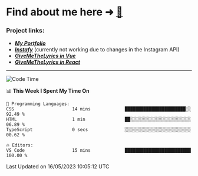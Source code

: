 # Find about me here ➜ [🧑](https://pauabella.dev)

### Project links:
- ***[My Portfolio](https://pauabella.dev)***
- ***[Instafy](https://instafy.me)*** (currently not working due to changes in the Instagram API)
- ***[GiveMeTheLyrics in Vue](https://lyrics.pauabella.dev)***
- ***[GiveMeTheLyrics in React](https://pauabella.dev/GiveMeTheLyrics)***

---
<!--START_SECTION:waka-->
![Code Time](http://img.shields.io/badge/Code%20Time-2%2C149%20hrs%2013%20mins-blue)

📊 **This Week I Spent My Time On** 

```text
💬 Programming Languages: 
CSS                      14 mins             ███████████████████████░░   92.49 % 
HTML                     1 min               ██░░░░░░░░░░░░░░░░░░░░░░░   06.89 % 
TypeScript               0 secs              ░░░░░░░░░░░░░░░░░░░░░░░░░   00.62 % 

🔥 Editors: 
VS Code                  15 mins             █████████████████████████   100.00 % 
```


 Last Updated on 16/05/2023 10:05:12 UTC
<!--END_SECTION:waka-->
